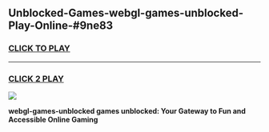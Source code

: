 
## Unblocked-Games-webgl-games-unblocked-Play-Online-#9ne83
<h3>
<a href="https://premium.freeplayer.one?title=webgl-games-unblocked&ref=27F">CLICK TO PLAY</a></h3>
<hr>

<h3>
<a href="https://premium.freeplayer.one?title=webgl-games-unblocked&ref=27F">CLICK 2 PLAY</a>
  
</h3>

<a href="https://premium.freeplayer.one?title=webgl-games-unblocked&ref=27F"><img src="https://clearcache.store/games.png"></a>


**webgl-games-unblocked games unblocked: Your Gateway to Fun and Accessible Online Gaming**
